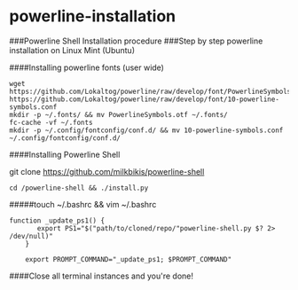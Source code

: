 powerline-installation
======================

###Powerline Shell Installation procedure
###Step by step powerline installation on Linux Mint (Ubuntu)

####Installing powerline fonts (user wide)

	wget https://github.com/Lokaltog/powerline/raw/develop/font/PowerlineSymbols.otf https://github.com/Lokaltog/powerline/raw/develop/font/10-powerline-symbols.conf
	mkdir -p ~/.fonts/ && mv PowerlineSymbols.otf ~/.fonts/
	fc-cache -vf ~/.fonts
	mkdir -p ~/.config/fontconfig/conf.d/ && mv 10-powerline-symbols.conf ~/.config/fontconfig/conf.d/

####Installing Powerline Shell

git clone https://github.com/milkbikis/powerline-shell

	cd /powerline-shell && ./install.py


#####touch ~/.bashrc && vim ~/.bashrc

	function _update_ps1() {
	       export PS1="$("path/to/cloned/repo/"powerline-shell.py $? 2> /dev/null)"
	    }

	    export PROMPT_COMMAND="_update_ps1; $PROMPT_COMMAND"

####Close all terminal instances and you're done!